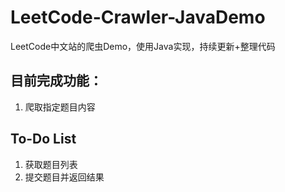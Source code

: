 # LeetCode-Crawler-JavaDemo
 LeetCode中文站的爬虫Demo，使用Java实现，持续更新+整理代码

## 目前完成功能：

1. 爬取指定题目内容



## To-Do List

1. 获取题目列表
2. 提交题目并返回结果